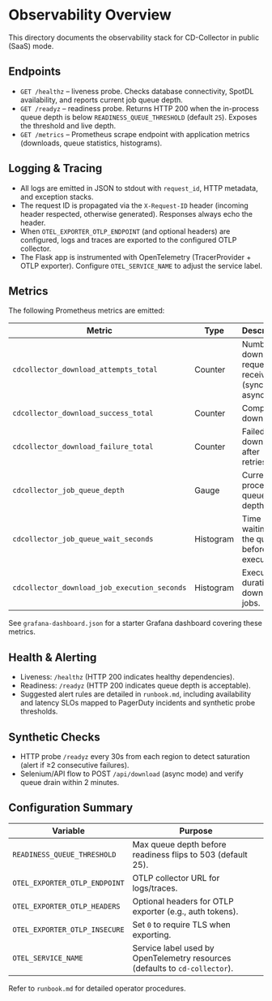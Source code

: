 # Observability Overview

This directory documents the observability stack for CD-Collector in public (SaaS) mode.

## Endpoints

- `GET /healthz` – liveness probe. Checks database connectivity, SpotDL availability, and reports current job queue depth.
- `GET /readyz` – readiness probe. Returns HTTP 200 when the in-process queue depth is below `READINESS_QUEUE_THRESHOLD` (default `25`). Exposes the threshold and live depth.
- `GET /metrics` – Prometheus scrape endpoint with application metrics (downloads, queue statistics, histograms).

## Logging & Tracing

- All logs are emitted in JSON to stdout with `request_id`, HTTP metadata, and exception stacks.
- The request ID is propagated via the `X-Request-ID` header (incoming header respected, otherwise generated). Responses always echo the header.
- When `OTEL_EXPORTER_OTLP_ENDPOINT` (and optional headers) are configured, logs and traces are exported to the configured OTLP collector.
- The Flask app is instrumented with OpenTelemetry (TracerProvider + OTLP exporter). Configure `OTEL_SERVICE_NAME` to adjust the service label.

## Metrics

The following Prometheus metrics are emitted:

| Metric | Type | Description |
| --- | --- | --- |
| `cdcollector_download_attempts_total` | Counter | Number of download requests received (sync + async). |
| `cdcollector_download_success_total` | Counter | Completed downloads. |
| `cdcollector_download_failure_total` | Counter | Failed downloads after retries. |
| `cdcollector_job_queue_depth` | Gauge | Current in-process queue depth. |
| `cdcollector_job_queue_wait_seconds` | Histogram | Time spent waiting in the queue before execution. |
| `cdcollector_download_job_execution_seconds` | Histogram | Execution duration of download jobs. |

See `grafana-dashboard.json` for a starter Grafana dashboard covering these metrics.

## Health & Alerting

- Liveness: `/healthz` (HTTP 200 indicates healthy dependencies).
- Readiness: `/readyz` (HTTP 200 indicates queue depth is acceptable).
- Suggested alert rules are detailed in `runbook.md`, including availability and latency SLOs mapped to PagerDuty incidents and synthetic probe thresholds.

## Synthetic Checks

- HTTP probe `/readyz` every 30s from each region to detect saturation (alert if ≥2 consecutive failures).
- Selenium/API flow to POST `/api/download` (async mode) and verify queue drain within 2 minutes.

## Configuration Summary

| Variable | Purpose |
| --- | --- |
| `READINESS_QUEUE_THRESHOLD` | Max queue depth before readiness flips to 503 (default 25). |
| `OTEL_EXPORTER_OTLP_ENDPOINT` | OTLP collector URL for logs/traces. |
| `OTEL_EXPORTER_OTLP_HEADERS` | Optional headers for OTLP exporter (e.g., auth tokens). |
| `OTEL_EXPORTER_OTLP_INSECURE` | Set `0` to require TLS when exporting. |
| `OTEL_SERVICE_NAME` | Service label used by OpenTelemetry resources (defaults to `cd-collector`). |

Refer to `runbook.md` for detailed operator procedures.
